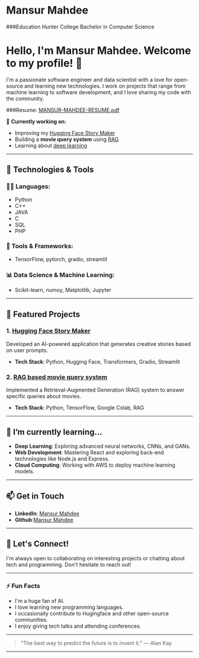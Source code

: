 # Mansur Mahdee

###Education 
Hunter College
Bachelor in Computer Science
# Hello, I'm Mansur Mahdee. Welcome to my profile! 👋

I'm a passionate software engineer and data scientist with a love for open-source and learning new technologies. I work on projects that range from machine learning to software development, and I love sharing my code with the community.

###Resume: [MANSUR-MAHDEE-RESUME.pdf](https://github.com/user-attachments/files/17783557/MANSUR-MAHDEE-RESUME.pdf)

🚀 **Currently working on:**  
- Improving my [Hugging Face Story Maker](https://huggingface.co/spaces/mahdee987/MS-GPT)  
- Building a **movie query system** using [RAG](https://colab.research.google.com/drive/1WE18iVHm_QODDtgwQ_Y8sbA1VFyEv3vp?usp=sharing)  
- Learning about [deep learning](https://www.tensorflow.org/)

---

## 🔧 Technologies & Tools

### 🧑‍💻 Languages:
- Python
- C++
- JAVA
- C
- SQL
- PHP

### 🚀 Tools & Frameworks:
- TensorFlow, pytorch, gradio, streamlit

### 📊 Data Science & Machine Learning:
- Scikit-learn, numoy, Matplotlib, Jupyter

---

## 💼 Featured Projects

### 1. [Hugging Face Story Maker](https://huggingface.co/spaces/mahdee987/MS-GPT)
Developed an AI-powered application that generates creative stories based on user prompts.

- **Tech Stack**: Python, Hugging Face, Transformers, Gradio, Streamlit

### 2. [RAG based movie query system](https://colab.research.google.com/drive/1WE18iVHm_QODDtgwQ_Y8sbA1VFyEv3vp?usp=sharing)
Implemented a Retrieval-Augmented Generation (RAG) system to answer specific queries about
movies.

- **Tech Stack**: Python, TensorFlow, Google Colab, RAG

---

  

## 🌱 I’m currently learning...

- **Deep Learning**: Exploring advanced neural networks, CNNs, and GANs.
- **Web Development**: Mastering React and exploring back-end technologies like Node.js and Express.
- **Cloud Computing**: Working with AWS to deploy machine learning models.

---

## 📫 Get in Touch

- **LinkedIn**: [Mansur Mahdee](https://www.linkedin.com/in/mansur-mahdee-880204231/)
- **Github**:[Mansur Mahdee](https://github.com/Mansur-Mahdee)

---

## 💬 Let's Connect!

I'm always open to collaborating on interesting projects or chatting about tech and programming. Don't hesitate to reach out!

---

### ⚡ Fun Facts

- I'm a huge fan of AI.
- I love learning new programming languages.
- I occasionally contribute to Hugingface and other open-source communities.
- I enjoy giving tech talks and attending conferences.

---

> “The best way to predict the future is to invent it.” — Alan Kay

---




